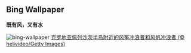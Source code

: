 
## Bing Wallpaper


**既有风，又有水**

![bing-wallpaper](https://www.bing.com/th?id=OHR.PeljesacWind_ZH-CN9299214248_1920x1080.jpg)
[克罗地亚佩列沙茨半岛附近的风筝冲浪者和风帆冲浪者 (© helivideo/Getty Images)](https://www.bing.com/search?q=%E4%BD%A9%E5%88%97%E6%B2%99%E8%8C%A8%E5%8D%8A%E5%B2%9B&amp;form=hpcapt&amp;mkt=zh-cn)
  